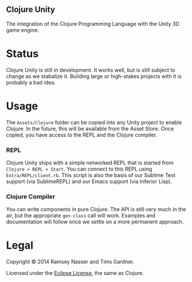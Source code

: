 Clojure Unity
-------------
The integration of the Clojure Programming Language with the Unity 3D game engine.

Status
======
Clojure Unity is still in development. It works well, but is still subject to change as we stabalize it. Building large or high-stakes projects with it is probably a bad idea.

Usage
=====
The `Assets/Clojure` folder can be copied into any Unity project to enable Clojure. In the future, this will be available from the Asset Store. Once copied, you have access to the REPL and the Clojure compiler.

### REPL
Clojure Unity ships with a simple networked REPL that is started from `Clojure > REPL > Start`. You can connect to this REPL using `Extra/REPL/client.rb`. This script is also the basis of our Sublime Text support (via SublimeREPL) and our Emacs support (via Inferior Lisp).

### Clojure Compiler
You can write components in pure Clojure. The API is still very much in the air, but the appropriate `gen-class` call will work. Examples and documentation will follow once we settle on a more permanent approach.

Legal
=====
Copyright © 2014 Ramsey Nasser and Tims Gardner.

Licensed under the [Eclipse License](https://www.eclipse.org/legal/epl-v10.html), the same as Clojure.